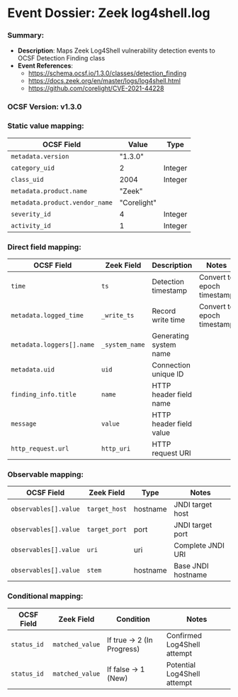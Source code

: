 # Event Dossier: Zeek log4shell.log
### Summary:
- **Description**: Maps Zeek Log4Shell vulnerability detection events to OCSF Detection Finding class
- **Event References**:
  - https://schema.ocsf.io/1.3.0/classes/detection_finding
  - https://docs.zeek.org/en/master/logs/log4shell.html
  - https://github.com/corelight/CVE-2021-44228

### OCSF Version: v1.3.0

### Static value mapping:
| OCSF Field                     | Value          | Type       |
|-------------------------------|----------------|------------|
| `metadata.version`            | "1.3.0"        |            |
| `category_uid`                | 2              | Integer    |
| `class_uid`                   | 2004           | Integer    |
| `metadata.product.name`       | "Zeek"         |            |
| `metadata.product.vendor_name`| "Corelight"    |            |
| `severity_id`                 | 4              | Integer    |
| `activity_id`                 | 1              | Integer    |

### Direct field mapping:
| OCSF Field                     | Zeek Field              | Description                                | Notes                      |
|-------------------------------|-------------------------|--------------------------------------------|----------------------------|
| `time`                        | `ts`                    | Detection timestamp                        | Convert to epoch timestamp |
| `metadata.logged_time`        | `_write_ts`             | Record write time                          | Convert to epoch timestamp |
| `metadata.loggers[].name`     | `_system_name`          | Generating system name                     |                            |
| `metadata.uid`                | `uid`                   | Connection unique ID                       |                            |
| `finding_info.title`          | `name`                  | HTTP header field name                     |                            |
| `message`                     | `value`                 | HTTP header field value                    |                            |
| `http_request.url`            | `http_uri`              | HTTP request URI                           |                            |

### Observable mapping:
| OCSF Field                     | Zeek Field              | Type                | Notes                      |
|-------------------------------|-------------------------|---------------------|----------------------------|
| `observables[].value`         | `target_host`           | hostname            | JNDI target host           |
| `observables[].value`         | `target_port`           | port                | JNDI target port           |
| `observables[].value`         | `uri`                   | uri                 | Complete JNDI URI          |
| `observables[].value`         | `stem`                  | hostname            | Base JNDI hostname         |

### Conditional mapping:
| OCSF Field             | Zeek Field       | Condition                          | Notes                                      |
|-----------------------|------------------|------------------------------------|--------------------------------------------|
| `status_id`           | `matched_value`  | If true → 2 (In Progress)          | Confirmed Log4Shell attempt                |
| `status_id`           | `matched_value`  | If false → 1 (New)                 | Potential Log4Shell attempt                |
